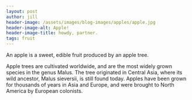 ```yaml
---
layout: post
author: jill
header-image: /assets/images/blog-images/apples/apple.jpg
header-image-alt: Apple!
header-image-title: howdy, partner.
tags: fruit
---
```

An apple is a sweet, edible fruit produced by an apple tree.

Apple trees are cultivated worldwide, and are the most widely grown species in
the genus Malus. The tree originated in Central Asia, where its wild ancestor,
Malus sieversii, is still found today. Apples have been grown for thousands of
years in Asia and Europe, and were brought to North America by European
colonists.
